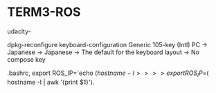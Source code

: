# TERM3-ROS

udacity-

dpkg-reconfigure keyboard-configuration
Generic 105-key (Intl) PC → Japanese → Japanese → The default for the keyboard layout → No compose key

 .bashrc, export ROS_IP=`echo $( hostname -I >>
           >> export ROS_IP=$( hostname -I | awk '{print $1}').

